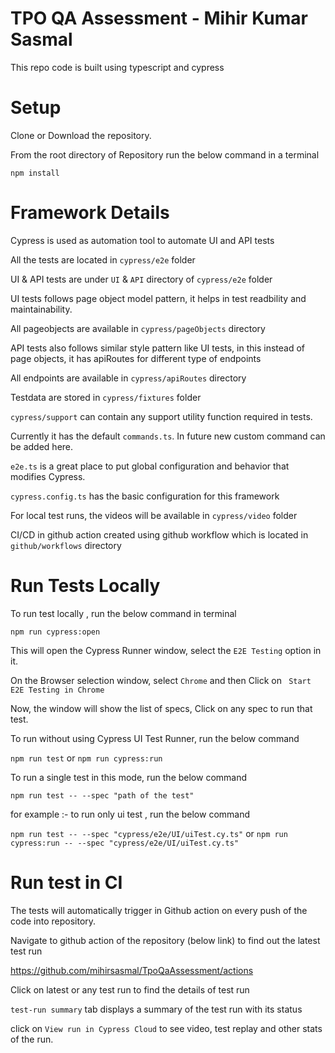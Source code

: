 # TPO QA Assessment - Mihir Kumar Sasmal

This repo code is built using typescript and cypress


# Setup

Clone or Download the repository.

From the root directory of Repository run the below command in a terminal

`npm install`

# Framework Details

Cypress is used as automation tool to automate UI and API tests

All the tests are located in `cypress/e2e` folder

UI & API tests are under `UI` & `API` directory of `cypress/e2e` folder

UI tests follows page object model pattern, it helps in test readbility and maintainability. 

All pageobjects are available in `cypress/pageObjects` directory

API tests also follows similar style pattern like UI tests, in this instead of page objects, it has apiRoutes for different type of endpoints

All endpoints are available in `cypress/apiRoutes` directory

Testdata are stored in `cypress/fixtures` folder

`cypress/support` can contain any support utility function required in tests.

Currently it has the default `commands.ts`. In future new custom command can be added here.

`e2e.ts` is a great place to put global configuration and behavior that modifies Cypress.

`cypress.config.ts` has the basic configuration for this framework

For local test runs, the videos will be available in `cypress/video` folder

CI/CD in github action created using github workflow which is located in `github/workflows` directory

# Run Tests Locally

To run test locally , run the below command in terminal

`npm run cypress:open`

This will open the Cypress Runner window, select the `E2E Testing` option in it.

On the Browser selection window, select `Chrome` and then Click on ` Start E2E Testing in Chrome`

Now, the window will show the list of specs, Click on any spec to run that test.

To run without using Cypress UI Test Runner, run the below command

`npm run test` or `npm run cypress:run`

To run a single test in this mode, run the below command 

`npm run test -- --spec "path of the test"` 

for example :- to run only ui test , run the below command

`npm run test -- --spec "cypress/e2e/UI/uiTest.cy.ts"` or `npm run cypress:run -- --spec "cypress/e2e/UI/uiTest.cy.ts"`

# Run test in CI

The tests will automatically trigger in Github action on every push of the code into repository.

Navigate to github action of the repository (below link) to find out the latest test run

https://github.com/mihirsasmal/TpoQaAssessment/actions 

Click on latest or any test run to find the details of test run

`test-run summary` tab displays a summary of the test run with its status

click on `View run in Cypress Cloud` to see video, test replay and other stats of the run.